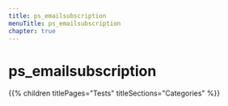 ```yaml
---
title: ps_emailsubscription
menuTitle: ps_emailsubscription
chapter: true
---
```


# ps_emailsubscription

{{% children titlePages="Tests" titleSections="Categories" %}}
